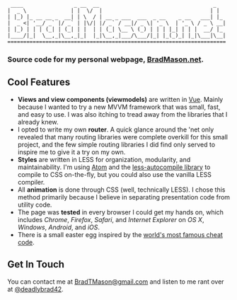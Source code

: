 ```
 ____                _ __  __                                    _   
|  _ \              | |  \/  |                                  | |  
| |_) |_ __ __ _  __| | \  / | __ _ ___  ___  _ __    _ __   ___| |_
|  _ <| '__/ _` |/ _` | |\/| |/ _` / __|/ _ \| '_ \  | '_ \ / _ \ __|
| |_) | | | (_| | (_| | |  | | (_| \__ \ (_) | | | |_| | | |  __/ |_
|____/|_|  \__,_|\__,_|_|  |_|\__,_|___/\___/|_| |_(_)_| |_|\___|\__|
=====================================================================
```

### Source code for my personal webpage, [BradMason.net](http://BradMason.net/).

## Cool Features
* **Views and view components (viewmodels)** are written in [Vue](http://http://vuejs.org). Mainly because I wanted to try a new MVVM framework that was small, fast, and easy to use. I was also itching to tread away from the libraries that I already knew.
* I opted to write my own **router**. A quick glance around the 'net only revealed that many routing libraries were complete overkill for this small project, and the few simple routing libraries I did find only served to inspire me to give it a try on my own.
* **Styles** are written in LESS for organization, modularity, and maintainability. I'm using [Atom](https://atom.io/) and the [less-autocompile library](https://atom.io/packages/less-autocompile) to compile to CSS on-the-fly, but you could also use the vanilla LESS compiler.
* All **animation** is done through CSS (well, technically LESS). I chose this method primarily because I believe in separating presentation code from utility code.
* The page was **tested** in every browser I could get my hands on, which includes *Chrome*, *Firefox*, *Safari*, and *Internet Explorer* on *OS X*, *Windows*, *Android*, and *iOS*.
* There is a small easter egg inspired by the [world's most famous cheat code](https://en.wikipedia.org/wiki/Konami_Code).

## Get In Touch
You can contact me at [BradTMason@gmail.com](mailto:bradtmason@gmail.com) and listen to me rant over at [@deadlybrad42](https://twitter.com/deadlybrad42).
